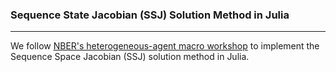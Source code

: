 ### Sequence State Jacobian (SSJ) Solution Method in Julia
---
We follow [NBER's heterogeneous-agent macro workshop](https://github.com/shade-econ/nber-workshop-2023) to implement the Sequence Space Jacobian (SSJ) solution method in Julia.
